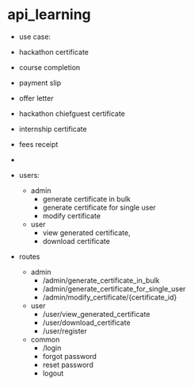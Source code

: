 # api_learning



- use case:
 - hackathon certificate 
 - course completion
 - payment slip
 - offer letter
 - hackathon chiefguest certificate
 - internship certificate
 - fees receipt
 - 


- users:
    - admin
        - generate certificate in bulk
        - generate certificate for single user
        - modify certificate
    - user
        - view generated certificate,
        - download certificate

- routes
    - admin
        - /admin/generate_certificate_in_bulk
        - /admin/generate_certificate_for_single_user
        - /admin/modify_certificate/{certificate_id}
    - user
        - /user/view_generated_certificate
        - /user/download_certificate
        - /user/register
    - common
        - /login
        - forgot password
        - reset password
        - logout
